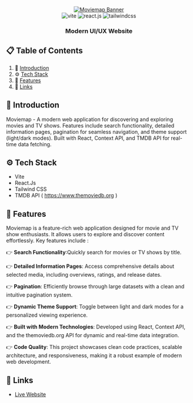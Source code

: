 <div align="center">
   <br />
    <a href="https://moviemap-pro.netlify.app" target="_blank">
      <img src="https://tools.corenexis.com/image/cnxm/Q25/01/1615d7471c.webp" alt="Moviemap Banner">
    </a>
  <br />
   
  <div>
    <img src="https://img.shields.io/badge/-Vite-black?style=for-the-badge&logoColor=white&logo=vite&color=646CFF" alt="vite" />
    <img src="https://img.shields.io/badge/-React_JS-black?style=for-the-badge&logoColor=white&logo=react&color=61DAFB" alt="react.js" />
    <img src="https://img.shields.io/badge/-Tailwind_CSS-black?style=for-the-badge&logoColor=white&logo=tailwindcss&color=06B6D4" alt="tailwindcss" />
  </div>

  <h3 align="center">Modern UI/UX Website</h3>
</div>


## 📋 <a name="table">Table of Contents</a>

1. 🤖 [Introduction](#introduction)
2. ⚙️ [Tech Stack](#tech-stack)
3. 🔋 [Features](#features)
6. 🔗 [Links](#links)


## <a name="introduction">🤖 Introduction</a>

Moviemap - A modern web application for discovering and exploring movies and TV shows. Features include search functionality, detailed information pages, pagination for seamless navigation, and theme support (light/dark modes). Built with React, Context API, and TMDB API for real-time data fetching.

## <a name="tech-stack">⚙️ Tech Stack</a>

- Vite
- React.Js
- Tailwind CSS
- TMDB API ( https://www.themoviedb.org ) 

## <a name="features">🔋 Features</a> 

Moviemap is a feature-rich web application designed for movie and TV show enthusiasts. It allows users to explore and discover content effortlessly. Key features include :

👉 **Search Functionality**:Quickly search for movies or TV shows by title.

👉 **Detailed Information Pages**: Access comprehensive details about selected media, including overviews, ratings, and release dates.

👉 **Pagination**: Efficiently browse through large datasets with a clean and intuitive pagination system.

👉 **Dynamic Theme Support**: Toggle between light and dark modes for a personalized viewing experience.

👉 **Built with Modern Technologies**: Developed using React, Context API, and the themoviedb.org API for dynamic and real-time data integration.

👉 **Code Quality**: This project showcases clean code practices, scalable architecture, and responsiveness, making it a robust example of modern web development.


## <a name="links">🔗 Links</a> 

- [Live Website](https://moviemap-pro.netlify.app) 
